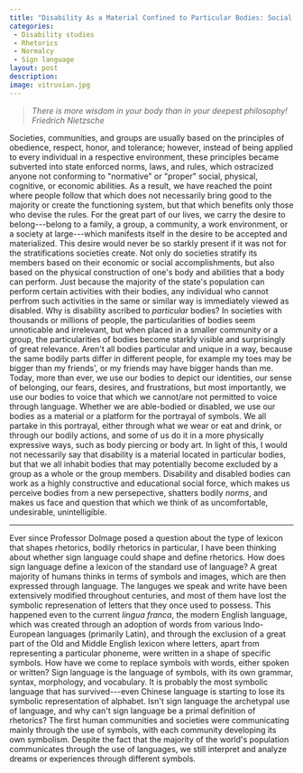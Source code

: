 ```yaml
---
title: "Disability As a Material Confined to Particular Bodies: Social Inclusion of Proper Bodies, and the Exclusion of Improper Bodies"
categories:
 - Disability studies
 - Rhetorics
 - Normalcy
 - Sign language
layout: post
description:
image: vitruvian.jpg
---
```


> *There is more wisdom in your body than in your deepest philosophy!*
<cite>Friedrich Nietzsche</cite>

<span class="versal s9">S</span>ocieties, communities, and groups are usually based on the principles of obedience, respect, honor, and tolerance; however, instead of being applied to every individual in a respective environment, these principles became subverted into state enforced norms, laws, and rules, which ostracized anyone not conforming to "normative" or "proper" social, physical, cognitive, or economic abilities. As a result, we have reached the point where people follow that which does not necessarily bring good to the majority or create the functioning system, but that which benefits only those who devise the rules. For the great part of our lives, we carry the desire to belong---belong to a family, a group, a community, a work environment, or a society at large---which manifests itself in the desire to be accepted and materialized. This desire would never be so starkly present if it was not for the stratifications societies create. Not only do societies stratify its members based on their economic or social accomplishments, but also based on the physical construction of one's body and abilities that a body can perform. Just because the majority of the state's population can perform certain activities with their bodies, any individual who cannot perfrom such activities in the same or similar way is immediately viewed as disabled. Why is disability ascribed to *particular* bodies? In societies with thousands or millions of people, the particularities of bodies seem unnoticable and irrelevant, but when placed in a smaller community or a group, the particularities of bodies become starkly visible and surprisingly of great relevance. Aren't all bodies particular and unique in a way, because the same bodily parts differ in different people, for example my toes may be bigger than my friends', or my friends may have bigger hands than me. Today, more than ever, we use our bodies to depict our identities, our sense of belonging, our fears, desires, and frustrations, but most importantly, we use our bodies to voice that which we cannot/are not permitted to voice through language. Whether we are able-bodied or disabled, we use our bodies as a material or a platform for the portrayal of symbols. We all partake in this portrayal, either through what we wear or eat and drink, or through our bodily actions, and some of us do it in a more physically expressive ways, such as body piercing or body art. In light of this, I would not necessarily say that disability is a material located in particular bodies, but that we all inhabit bodies that may potentially become excluded by a group as a whole or the group members. Disability and disabled bodies can work as a highly constructive and educational social force, which makes us perceive bodies from a new persepective, shatters bodily *norms*, and makes us face and question that which we think of as uncomfortable, undesirable, unintelligible. 

*****

Ever since Professor Dolmage posed a question about the type of lexicon that shapes rhetorics, bodily rhetorics in particular, I have been thinking about whether sign language could shape and define rhetorics. How does sign language define a lexicon of the standard use of language? A great majority of humans thinks in terms of symbols and images, which are then expressed through language. The languges we speak and write have been extensively modified throughout centuries, and most of them have lost the symbolic represenation of letters that they once used to possess. This happened even to the current *lingua franca*, the modern English language, which was created through an adoption of words from various Indo-European languages (primarily Latin), and through the exclusion of a great part of the Old and Middle English lexicon where letters, apart from representing a particular phoneme, were written in a shape of specific symbols. How have we come to replace symbols with words, either spoken or written? Sign language is the language of symbols, with its own grammar, syntax, morphology, and vocabulary. It is probably the most symbolic language that has survived---even Chinese language is starting to lose its symbolic representation of alphabet. Isn't sign language the archetypal use of language, and why can't sign language be a primal definition of rhetorics? The first human communities and societies were communicating mainly through the use of symbols, with each community developing its own symbolism. Despite the fact that the majority of the world's population communicates through the use of languages, we still interpret and analyze dreams or experiences through different symbols.                        
